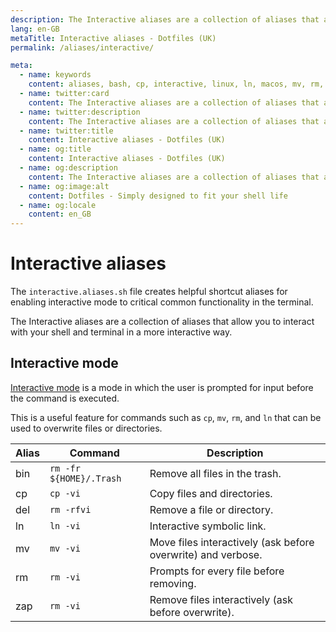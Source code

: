 ```yaml
---
description: The Interactive aliases are a collection of aliases that allow you to interact with your shell and terminal in a more interactive way.
lang: en-GB
metaTitle: Interactive aliases - Dotfiles (UK)
permalink: /aliases/interactive/

meta:
  - name: keywords
    content: aliases, bash, cp, interactive, linux, ln, macos, mv, rm, shell, terminal, windows
  - name: twitter:card
    content: The Interactive aliases are a collection of aliases that allow you to interact with your shell and terminal in a more interactive way.
  - name: twitter:description
    content: The Interactive aliases are a collection of aliases that allow you to interact with your shell and terminal in a more interactive way.
  - name: twitter:title
    content: Interactive aliases - Dotfiles (UK)
  - name: og:title
    content: Interactive aliases - Dotfiles (UK)
  - name: og:description
    content: The Interactive aliases are a collection of aliases that allow you to interact with your shell and terminal in a more interactive way.
  - name: og:image:alt
    content: Dotfiles - Simply designed to fit your shell life
  - name: og:locale
    content: en_GB
---
```


# Interactive aliases

The `interactive.aliases.sh` file creates helpful shortcut aliases for enabling
interactive mode to critical common functionality in the terminal.

The Interactive aliases are a collection of aliases that allow you to interact
with your shell and terminal in a more interactive way.

## Interactive mode

[Interactive mode](https://en.wikipedia.org/wiki/Interactive_mode) is a mode in
which the user is prompted for input before the command is executed.

This is a useful feature for commands such as `cp`, `mv`, `rm`, and `ln` that
can be used to overwrite files or directories.

| Alias | Command                 | Description                                                  |
| ----- | ----------------------- | ------------------------------------------------------------ |
| bin   | `rm -fr ${HOME}/.Trash` | Remove all files in the trash.                               |
| cp    | `cp -vi`                | Copy files and directories.                                  |
| del   | `rm -rfvi`              | Remove a file or directory.                                  |
| ln    | `ln -vi`                | Interactive symbolic link.                                   |
| mv    | `mv -vi`                | Move files interactively (ask before overwrite) and verbose. |
| rm    | `rm -vi`                | Prompts for every file before removing.                      |
| zap   | `rm -vi`                | Remove files interactively (ask before overwrite).           |
